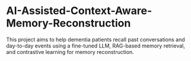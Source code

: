 # AI-Assisted-Context-Aware-Memory-Reconstruction
This project aims to help dementia patients recall past conversations and day-to-day events using a fine-tuned LLM, RAG-based memory retrieval, and contrastive learning for memory reconstruction.
